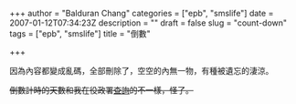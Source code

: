 +++
author = "Balduran Chang"
categories = ["epb", "smslife"]
date = 2007-01-12T07:34:23Z
description = ""
draft = false
slug = "count-down"
tags = ["epb", "smslife"]
title = "倒數"

+++


<script src="http://gmodules.com/ig/ifr?url=http://dsrowell.googlepages.com/countdown.xml&up_event=%E9%80%80%E4%BC%8D&up_year=2007&up_month=4&up_day=30&up_hour=0&up_minute=0&synd=open&w=320&h=20&title=Countdown+to+__UP_event__&border=%23ffffff%7C3px%2C1px+solid+%23999999&output=js"></script>  
 因為內容都變成亂碼，全部刪除了，空空的內無一物，有種被遺忘的淒涼。

<s>倒數計時的天數和我在役政署[查詢](http://www.nca.gov.tw/07/07-3.asp)的不一樣，怪了。</s>

